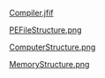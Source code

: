 [Compiler.jfif](http://www.kwangsiklee.com/2018/06/%EC%BB%B4%ED%8C%8C%EC%9D%BC%EB%9F%AC-%EA%B0%95%EC%9D%98-1-%EA%B0%9C%EC%9A%94/)

[PEFileStructure.png](https://furysecurity.tistory.com/28)

[ComputerStructure.png](https://m.blog.naver.com/kjyong86/140161466414)

[MemoryStructure.png](https://velog.io/@yeahg_dev/TIL11.-C-%EB%A9%94%EB%AA%A8%EB%A6%AC-%ED%95%A0%EB%8B%B9-%EB%A9%94%EB%AA%A8%EB%A6%AC-%EA%B5%AC%EC%A1%B0)
